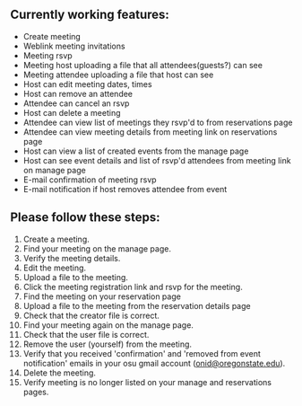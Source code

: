 ## Currently working features:

* Create meeting
* Weblink meeting invitations
* Meeting rsvp
* Meeting host uploading a file that all attendees(guests?) can see
* Meeting attendee uploading a file that host can see
* Host can edit meeting dates, times
* Host can remove an attendee
* Attendee can cancel an rsvp
* Host can delete a meeting
* Attendee can view list of meetings they rsvp'd to from reservations page
* Attendee can view meeting details from meeting link on reservations page
* Host can view a list of created events from the manage page
* Host can see event details and list of rsvp'd attendees from meeting link on manage page
* E-mail confirmation of meeting rsvp
* E-mail notification if host removes attendee from event


## Please follow these steps:

1. Create a meeting.  
2. Find your meeting on the manage page.  
3. Verify the meeting details.
4. Edit the meeting.
5. Upload a file to the meeting.  
6. Click the meeting registration link and rsvp for the meeting.
7. Find the meeting on your reservation page
8. Upload a file to the meeting from the reservation details page
9. Check that the creator file is correct.
10. Find your meeting again on the manage page.
11. Check that the user file is correct.
12. Remove the user (yourself) from the meeting.
13. Verify that you received 'confirmation' and 'removed from event notification' emails in your osu gmail account (onid@oregonstate.edu).
14. Delete the meeting.
15. Verify meeting is no longer listed on your manage and reservations pages. 
